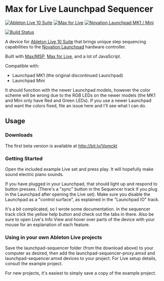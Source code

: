 # Max for Live Launchpad Sequencer

[![Ableton Live 10 Suite](https://img.shields.io/badge/Ableton_Live_10_Suite-99aa00.svg)](http://www.ableton.com/live/)
[![Max for Live](https://img.shields.io/badge/Max_for_Live-cc5500.svg)](http://ableton.com/maxforlive)
[![Novation Launchpad MK1 / Mini](https://img.shields.io/badge/Novation_Launchpad_MK1_%2F%20Mini-991100.svg)](https://novationmusic.com/launch/launchpad-mini)

[![Build Status](https://img.shields.io/travis/adamjmurray/m4l-launchpad-sequencer.svg)](http://travis-ci.org/adamjmurray/m4l-launchpad-sequencer)

A device for [Ableton Live 10 Suite](http://www.ableton.com/live/) that brings unique step sequencing capabilities to
the [Novation Launchpad](https://novationmusic.com/launch/launchpad-mini) hardware controller.

Built with [Max/MSP](http://cycling74.com/products/max), [Max for Live](http://ableton.com/maxforlive), and
a lot of JavaScript.

Compatible with:
* Launchpad MK1 (the original discontinued Launchpad)
* Launchpad Mini

It should function with the newer Launchpad models, however the color scheme will be wrong due to the RGB LEDs on
the newer models (the MK1 and Mini only have Red and Green LEDs). If you use a newer Launchpad and want the colors fixed, file an issue here and I'll see what I can do.

## Usage

### Downloads

The first beta version is available at http://bit.ly/Vpmckt

### Getting Started

Open the included example Live set and press play. It will hopefully make sound electric piano sounds.

If you have plugged in your Launchpad, that should light up and respond to button presses.
(There's a "sync" button in the Sequencer track if you plug in the Launchpad after opening the Live set).
Make sure you disable the Launchpad as a "control surface", as explained in the "Launchpad IO" track.

It's a bit complicated, so I wrote some documentation.
In the sequencer track click the yellow help button and check out the tabs in there.
Also be sure to open Live's Info View and hover over parts of the device with your mouse for an explanation of each feature.

### Using in your own Ableton Live projects

Save the launchpad-sequencer folder (from the download above) to your computer as desired,
then add the launchpad-sequencer-proxy.amxd and launchpad-sequencer.amxd devices to your project.
For Live setup details, consult the example project.

For new projects, it's easiest to simply save a copy of the example project.
